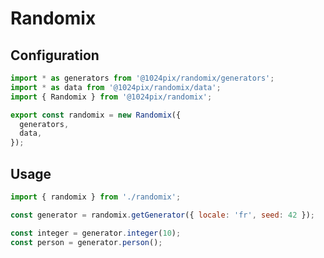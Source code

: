 # Randomix

## Configuration 

```javascript
import * as generators from '@1024pix/randomix/generators';
import * as data from '@1024pix/randomix/data';
import { Randomix } from '@1024pix/randomix';

export const randomix = new Randomix({
  generators,
  data,
});
```

## Usage

```javascript
import { randomix } from './randomix'; 

const generator = randomix.getGenerator({ locale: 'fr', seed: 42 });

const integer = generator.integer(10);
const person = generator.person();
```
